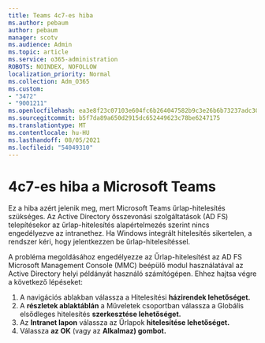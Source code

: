 ```yaml
---
title: Teams 4c7-es hiba
ms.author: pebaum
author: pebaum
manager: scotv
ms.audience: Admin
ms.topic: article
ms.service: o365-administration
ROBOTS: NOINDEX, NOFOLLOW
localization_priority: Normal
ms.collection: Adm_O365
ms.custom:
- "3472"
- "9001211"
ms.openlocfilehash: ea3e8f23c07103e604fc6b264047582b9c3e26b6b73237adc30eba574e06cfd3
ms.sourcegitcommit: b5f7da89a650d2915dc652449623c78be6247175
ms.translationtype: MT
ms.contentlocale: hu-HU
ms.lasthandoff: 08/05/2021
ms.locfileid: "54049310"
---
```

# <a name="4c7-error-in-microsoft-teams"></a>4c7-es hiba a Microsoft Teams

Ez a hiba azért jelenik meg, mert Microsoft Teams űrlap-hitelesítés szükséges. Az Active Directory összevonási szolgáltatások (AD FS) telepítésekor az űrlap-hitelesítés alapértelmezés szerint nincs engedélyezve az intranethez. Ha Windows integrált hitelesítés sikertelen, a rendszer kéri, hogy jelentkezzen be űrlap-hitelesítéssel.

A probléma megoldásához engedélyezze az Űrlap-hitelesítést az AD FS Microsoft Management Console (MMC) beépülő modul használatával az Active Directory helyi példányát használó számítógépen. Ehhez hajtsa végre a következő lépéseket: 

1. A navigációs ablakban válassza a Hitelesítési **házirendek lehetőséget.**
2. A **részletek ablaktáblán** a Műveletek csoportban válassza a Globális elsődleges hitelesítés **szerkesztése lehetőséget.**
3. Az **Intranet lapon** válassza az Űrlapok **hitelesítése lehetőséget.**
4. Válassza **az OK** (vagy az **Alkalmaz) gombot.**